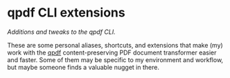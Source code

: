 # qpdf CLI extensions

_Additions and tweaks to the qpdf CLI._

These are some personal aliases, shortcuts, and extensions that make (my) work with the [qpdf](https://github.com/qpdf/qpdf) content-preserving PDF document transformer easier and faster. Some of them may be specific to my environment and workflow, but maybe someone finds a valuable nugget in there.

